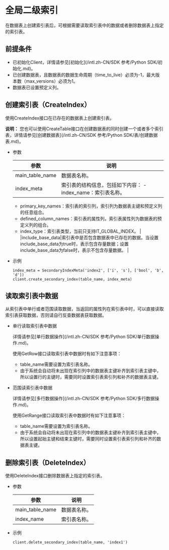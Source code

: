 # 全局二级索引

在数据表上创建索引表后，可根据需要读取索引表中的数据或者删除数据表上指定的索引表。

## 前提条件

-   已初始化Client，详情请参见[初始化](/intl.zh-CN/SDK 参考/Python SDK/初始化.md)。
-   已创建数据表，且数据表的数据生命周期（time\_to\_live）必须为-1，最大版本数（max\_versions）必须为1。
-   数据表已设置预定义列。

## 创建索引表（CreateIndex）

使用CreateIndex接口在已存在的数据表上创建索引表。

**说明：** 您也可以使用CreateTable接口在创建数据表的同时创建一个或者多个索引表，详情请参见[创建数据表](/intl.zh-CN/SDK 参考/Python SDK/表/创建数据表.md)。

-   参数

    |参数|说明|
    |--|--|
    |main\_table\_name|数据表名称。|
    |index\_meta|索引表的结构信息，包括如下内容：    -   index\_name：索引表名称。
    -   primary\_key\_names：索引表的索引列，索引列为数据表主键和预定义列的任意组合。
    -   defined\_column\_names：索引表的属性列，索引表属性列为数据表的预定义列的组合。
    -   index\_type：索引表类型，当前只支持IT\_GLOBAL\_INDEX。 |
    |include\_base\_data|索引表中是否包含数据表中已存在的数据。当设置include\_base\_data为true时，表示包含存量数据；设置include\_base\_data为false时，表示不包含存量数据。 |

-   示例

    ```
    index_meta = SecondaryIndexMeta('index2', ['i', 's'], ['bool', 'b', 'd'])
    client.create_secondary_index(table_name, index_meta)
    ```


## 读取索引表中数据

从索引表中单行或者范围读取数据，当返回的属性列在索引表中时，可以直接读取索引表获取数据，否则请自行反查数据表获取数据。

-   单行读取索引表中数据

    详情请参见[单行数据操作](/intl.zh-CN/SDK 参考/Python SDK/单行数据操作.md)。

    使用GetRow接口读取索引表中数据时有如下注意事项：

    -   table\_name需要设置为索引表名称。
    -   由于系统会自动将未出现在索引列中的数据表主键补齐到索引表主键中，所以设置行的主键时，需要同时设置索引表索引列和补齐的数据表主键。
-   范围读索引表中数据

    详情请参见[多行数据操作](/intl.zh-CN/SDK 参考/Python SDK/多行数据操作.md)。

    使用GetRange接口读取索引表中数据时有如下注意事项：

    -   table\_name需要设置为索引表名称。
    -   由于系统会自动将未出现在索引列中的数据表主键补齐到索引表主键中，所以设置起始主键和结束主键时，需要同时设置索引表索引列和补齐的数据表主键。

## 删除索引表（DeleteIndex）

使用DeleteIndex接口删除数据表上指定的索引表。

-   参数

    |参数|说明|
    |--|--|
    |main\_table\_name|数据表名称。|
    |index\_name|索引表名称。|

-   示例

    ```
    client.delete_secondary_index(table_name, 'index1')
    ```


